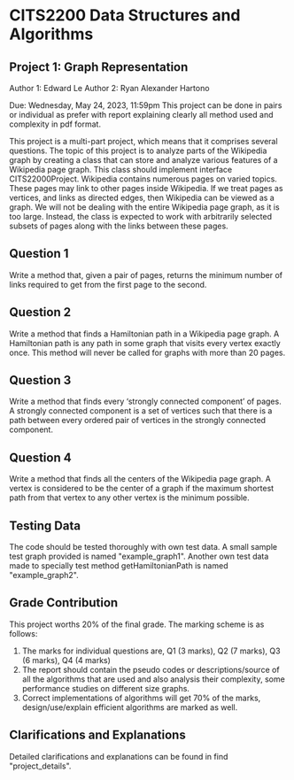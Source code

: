 # CITS2200 Data Structures and Algorithms

## Project 1: Graph Representation
Author 1: Edward Le
Author 2: Ryan Alexander Hartono

Due: Wednesday, May 24, 2023, 11:59pm
This project can be done in pairs or individual as prefer with report explaining clearly all method used and complexity in pdf format.

This project is a multi-part project, which means that it comprises several questions. The topic of this project is to analyze parts of the Wikipedia graph by creating a class that can store and analyze various features of a Wikipedia page graph. This class should implement interface CITS22000Project. Wikipedia contains numerous pages on varied topics. These pages may link to other pages inside Wikipedia. If we treat pages as vertices, and links as directed edges, then Wikipedia can be viewed as a graph. We will not be dealing with the entire Wikipedia page graph, as it is too large. Instead, the class is expected to work with arbitrarily selected subsets of pages along with the links between these pages.

## Question 1
Write a method that, given a pair of pages, returns the minimum number of links required to get from the first page to the second.

## Question 2
Write a method that finds a Hamiltonian path in a Wikipedia page graph. A Hamiltonian path is any path in some graph that visits every vertex exactly once. This method will never be called for graphs with more than 20 pages.

## Question 3
Write a method that finds every ‘strongly connected component’ of pages. A strongly connected component is a set of vertices such that there is a path between every ordered pair of vertices in the strongly connected component.

## Question 4
Write a method that finds all the centers of the Wikipedia page graph. A vertex is considered to be the center of a graph if the maximum shortest path from that vertex to any other vertex is the minimum possible.

## Testing Data
The code should be tested thoroughly with own test data. A small sample test graph provided is named "example_graph1". Another own test data made to specially test method getHamiltonianPath is named "example_graph2".

## Grade Contribution
This project worths 20% of the final grade. The marking scheme is as follows:
1. The marks for individual questions are, Q1 (3 marks), Q2 (7 marks), Q3 (6 marks), Q4 (4 marks)
2. The report should contain the pseudo codes or descriptions/source of all the algorithms that are used and also analysis their complexity, some performance studies on different size graphs.
3. Correct implementations of algorithms will get 70% of the marks, design/use/explain efficient algorithms are marked as well.

## Clarifications and Explanations
Detailed clarifications and explanations can be found in find "project_details".